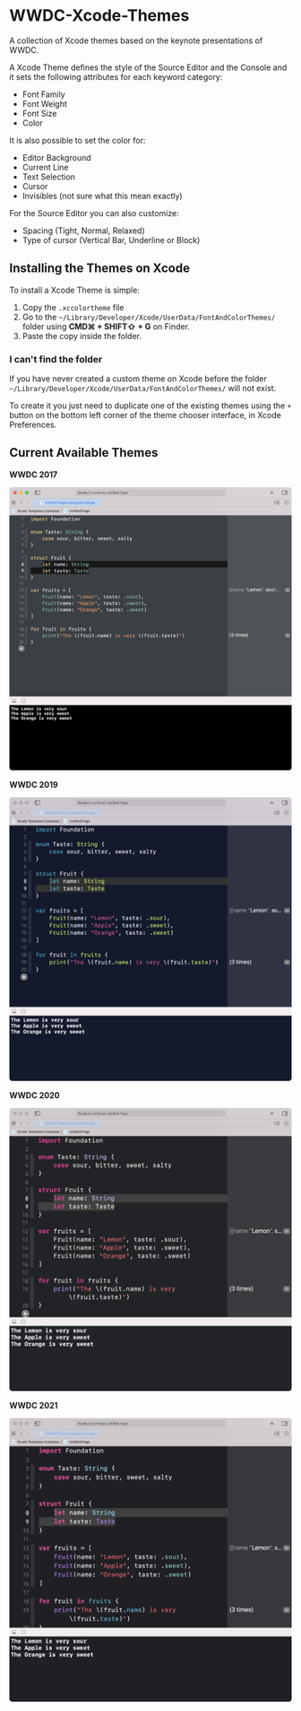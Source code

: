 # WWDC-Xcode-Themes

A collection of Xcode themes based on the keynote presentations of WWDC.

A Xcode Theme defines the style of the Source Editor and the Console and it sets the following attributes for each keyword category:

* Font Family
* Font Weight
* Font Size
* Color

It is also possible to set the color for:

* Editor Background
* Current Line
* Text Selection
* Cursor
* Invisibles (not sure what this mean exactly)

For the Source Editor you can also customize:

* Spacing (Tight, Normal, Relaxed)
* Type of cursor (Vertical Bar, Underline or Block)


## Installing the Themes on Xcode

To install a Xcode Theme is simple:

1. Copy the ```.xccolortheme``` file
2. Go to the ```~/Library/Developer/Xcode/UserData/FontAndColorThemes/``` folder using **CMD⌘ + SHIFT⇧ + G** on Finder.
3. Paste the copy inside the folder.


### I can't find the folder
If you have never created a custom theme on Xcode before the folder ```~/Library/Developer/Xcode/UserData/FontAndColorThemes/``` will not exist.

To create it you just need to duplicate one of the existing themes using the ```+``` button on the bottom left corner of the theme chooser interface, in Xcode Preferences.

## Current Available Themes

**WWDC 2017**

![WWDC 2017 Example](/images/WWDC-2017-Example.png)

**WWDC 2019**

![WWDC 2019 Example](/images/WWDC-2019-Example.png)

**WWDC 2020**

![WWDC 2020 Example](/images/WWDC-2020-Example.png)

**WWDC 2021**

![WWDC 2021 Example](/images/WWDC-2021-Example.png)
